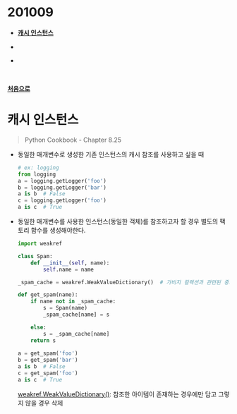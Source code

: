 # 201009

- **[캐시 인스턴스](#캐시-인스턴스)**

- **[]()**

- **[]()**

<br>

**[처음으로](#20xxxx)**
<br>

# 캐시 인스턴스

>   Python Cookbook - Chapter 8.25

-   동일한 매개변수로 생성한 기존 인스턴스의 캐시 참조를 사용하고 싶을 때

    ```python
    # ex: logging
    from logging
    a = logging.getLogger('foo')
    b = logging.getLogger('bar')
    a is b  # False
    c = logging.getLogger('foo')
    a is c  # True
    ```

-   동일한 매개변수를 사용한 인스턴스(동일한 객체)를 참조하고자 할 경우 별도의 팩토리 함수를 생성해야한다.

    ```python
    import weakref
    
    class Spam:
        def __init__(self, name):
            self.name = name
    
    _spam_cache = weakref.WeakValueDictionary()  # 가비지 컬렉션과 관련된 중요한 역할
    
    def get_spam(name):
        if name not in _spam_cache:
            s = Spam(name)
            _spam_cache[name] = s
    
        else:
            s = _spam_cache[name]
        return s
      
    a = get_spam('foo')
    b = get_spam('bar')
    a is b  # False
    c = get_spam('foo')
    a is c  # True
    
    ```

    [weakref.WeakValueDictionary()](https://docs.python.org/ko/3/library/weakref.html#weakref.WeakValueDictionary): 참조한 아이템이 존재하는 경우에만 담고 그렇지 않을 경우 삭제

